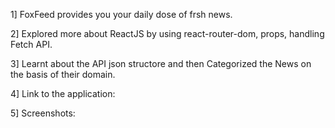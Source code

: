 1] FoxFeed provides you your daily dose of frsh news.

2] Explored more about ReactJS by using react-router-dom, props, handling Fetch API.

3] Learnt about the API json structore and then Categorized the News on the basis of their domain. 

4] Link to the application:

5] Screenshots: 

